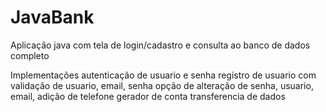 # JavaBank

Aplicação java com tela de login/cadastro e consulta ao banco de dados completo

Implementações
  autenticação de usuario e senha
  registro de usuario com validação de usuario, email, senha
  opção de alteração de senha, usuario, email,
  adição de telefone
  gerador de conta
  transferencia de dados
  
